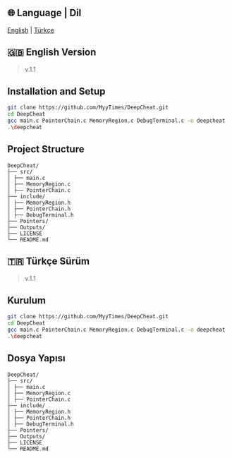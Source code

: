 ## 🌐 Language | Dil
[English](#english) | [Türkçe](#turkce)
  
<a name="english"></a>
## 🇬🇧 English Version
> v.1.1

## Installation and Setup
```bash
git clone https://github.com/MyyTimes/DeepCheat.git
cd DeepCheat
gcc main.c PointerChain.c MemoryRegion.c DebugTerminal.c -o deepcheat
.\deepcheat
```

## Project Structure
```
DeepCheat/
├── src/
│ ├── main.c 
│ ├── MemoryRegion.c
│ ├── PointerChain.c
├── include/
│ ├── MemoryRegion.h
│ ├── PointerChain.h
│ ├── DebugTerminal.h
├── Pointers/ 
├── Outputs/ 
├── LICENSE
└── README.md
```

<a name="turkce"></a>
## 🇹🇷 Türkçe Sürüm
> v.1.1

## Kurulum
```bash
git clone https://github.com/MyyTimes/DeepCheat.git
cd DeepCheat
gcc main.c PointerChain.c MemoryRegion.c DebugTerminal.c -o deepcheat
.\deepcheat
```

## Dosya Yapısı
```
DeepCheat/
├── src/
│ ├── main.c 
│ ├── MemoryRegion.c
│ ├── PointerChain.c
├── include/
│ ├── MemoryRegion.h
│ ├── PointerChain.h
│ ├── DebugTerminal.h
├── Pointers/ 
├── Outputs/ 
├── LICENSE
└── README.md
```

